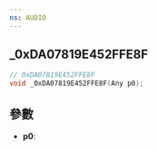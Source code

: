 ```yaml
---
ns: AUDIO
---
```

## _0xDA07819E452FFE8F

```c
// 0xDA07819E452FFE8F
void _0xDA07819E452FFE8F(Any p0);
```


## 參數
* **p0**: 

